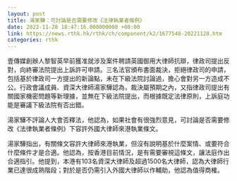```yaml
---
layout: post
title: 湯家驊：可討論是否需要修改《法律執業者條例》
date: 2022-11-28 18:47:16.000000000 +08:00
link: https://news.rthk.hk/rthk/ch/component/k2/1677548-20221128.htm
categories: rthk
---
```


壹傳媒創辦人黎智英早前獲准就涉及案件聘請英國御用大律師抗辯，律政司提出反對，向終審法院提出上訴許可申請。三名法官頒布書面裁決，拒絕律政司的申請，包括基於律政司一方提出的新論點，未在下級法院討論過，擔心會對另一方造成不公。行政會議成員、資深大律師湯家驊認為，裁決屬預期之內，又指律政司提出有關國家機密問題等新理據，並無在下級法院提出，而根據既定法律原則，上訴庭功能是審議下級法院有否出錯。

湯家驊不評論人大會否釋法，他認為，如果社會有很強烈意見，可討論是否需要修改《法律執業者條例》下容許外國大律師來港執業條文。

湯家驊指出，有關條文容許大律師來港執業，但沒有說明基於什麼案情、或要符合什麼條件才是合適。他認為，按香港目前情況，是有需要審視這條文，讓法庭作出合適指引。他提到，本港有103名資深大律師及超過1500名大律師，認為大律師行業已達很成熟階段；對於是否仍需引入外國大律師以作輔助，他認為值得商榷。
